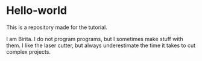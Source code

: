 # Hello-world
This is a repository made for the tutorial. 

I am Birita. I do not program programs, but I sometimes make stuff with them.
I like the laser cutter, but always underestimate the time it takes to cut complex projects.
